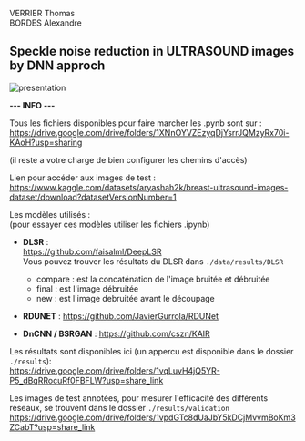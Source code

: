 VERRIER Thomas  
BORDES Alexandre

## Speckle noise reduction in ULTRASOUND images by DNN approch
![presentation](results/final_image_GAN.png)

**--- INFO ---**

Tous les fichiers disponibles pour faire marcher les .pynb sont sur : 
https://drive.google.com/drive/folders/1XNnOYVZEzyqDjYsrrJQMzyRx70i-KAoH?usp=sharing

(il reste a votre charge de bien configurer les chemins d'accès)

Lien pour accéder aux images de test :  
https://www.kaggle.com/datasets/aryashah2k/breast-ultrasound-images-dataset/download?datasetVersionNumber=1

Les modèles utilisés :  
(pour essayer ces modèles utiliser les fichiers .ipynb)

- **DLSR** :  
https://github.com/faisalml/DeepLSR  
Vous pouvez trouver les résultats du DLSR dans `./data/results/DLSR`
    * compare : est la concaténation de l'image bruitée et débruitée
    * final : est l'image débruitée
    * new : est l'image debruitée avant le découpage

- **RDUNET** :
https://github.com/JavierGurrola/RDUNet

- **DnCNN / BSRGAN** : 
https://github.com/cszn/KAIR

Les résultats sont disponibles ici (un appercu est disponible dans le dossier `./results`):  
https://drive.google.com/drive/folders/1vqLuvH4jQ5YR-P5_dBqRRocuRf0FBFLW?usp=share_link

Les images de test annotées, pour mesurer l'efficacité des différents réseaux, se trouvent dans le dossier `./results/validation`
https://drive.google.com/drive/folders/1vpdGTc8dUaJbY5kDCjMvvmBoKm3ZCabT?usp=share_link

